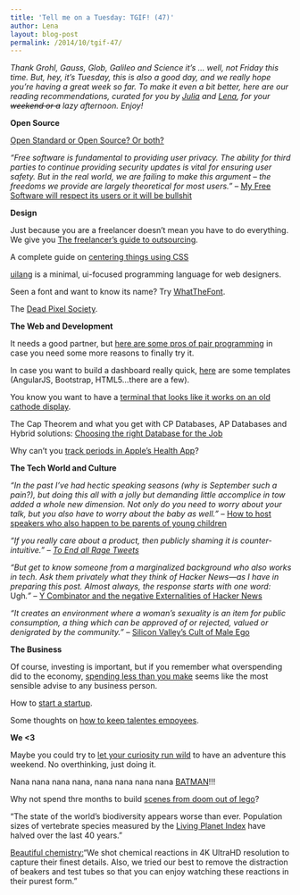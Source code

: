```yaml
---
title: 'Tell me on a Tuesday: TGIF! (47)'
author: Lena
layout: blog-post
permalink: /2014/10/tgif-47/
---
```


<em>Thank Grohl, Gauss, Glob, Galileo and Science it’s … well, not Friday this time. But, hey, it&#8217;s Tuesday, this is also a good day, and we really hope you&#8217;re having a great week so far. To make it even a bit better, here are our reading recommendations, curated for you by <a href="http://twitter.com/juschm">Julia</a> and <a href="http://twitter.com/ffffux">Lena</a>, for your <del>weekend or a</del> lazy afternoon. Enjoy!</em>


**Open Source**

<a href="http://www.youtube.com/watch?v=CNPNpBQuh40">Open Standard or Open Source? Or both?</a>

<em>&#8220;Free software is fundamental to providing user privacy. The ability for third parties to continue providing security updates is vital for ensuring user safety. But in the real world, we are failing to make this argument &#8211; the freedoms we provide are largely theoretical for most users.&#8221; </em>– <a href="http://mjg59.dreamwidth.org/32686.html">My Free Software will respect its users or it will be bullshit</a>


**Design**

Just because you are a freelancer doesn&#8217;t mean you have to do everything. We give you <a href="http://www.webdesignerdepot.com/2014/09/the-freelancers-guide-to-outsourcing/">The freelancer’s guide to outsourcing</a>.

A complete guide on <a href="http://css-tricks.com/centering-css-complete-guide/">centering things using CSS</a>

<a href="uilang.com">uilang</a> is a minimal, ui-focused programming language for web designers.

Seen a font and want to know its name? Try <a href="https://www.myfonts.com/WhatTheFont/?">WhatTheFont</a>.

The <a href="http://thedeadpixelsociety.net/">Dead Pixel Society</a>.


**The Web and Development**

It needs a good partner, but <a href="https://medium.com/web-design-and-development/the-power-of-pair-programming-vulcan-mind-melding-fa4718130bfe"> here are some pros of pair programming</a> in case you need some more reasons to finally try it.

In case you want to build a dashboard really quick, <a href="http://www.bypeople.com/css-dashboard/">here</a> are some templates (AngularJS, Bootstrap, HTML5&#8230;there are a few).

You know you want to have a <a href="https://github.com/Swordfish90/cool-retro-term">terminal that looks like it works on an old cathode display</a>.

The Cap Theorem and what you get with CP Databases, AP Databases and Hybrid solutions: <a href="http://blog.andyet.com/2014/10/01/right-database">Choosing the right Database for the Job</a>

Why can&#8217;t you <a href="http://ntlk.net/2014/09/26/why-cant-you-track-periods-in-apples-health-app/">track periods in Apple&#8217;s Health App</a>?


**The Tech World and Culture**

<em>&#8220;In the past I’ve had hectic speaking seasons (why is September such a pain?), but doing this all with a jolly but demanding little accomplice in tow added a whole new dimension. Not only do you need to worry about your talk, but you also have to worry about the baby as well.&#8221;</em> – <a href="https://medium.com/@bougie/how-to-host-speakers-who-also-happen-to-be-parents-of-young-children-41fa98bd3ae7">How to host speakers who also happen to be parents of young children</a>

<em>&#8220;If you really care about a product, then publicly shaming it is counter-intuitive.&#8221; </em>– <a href="http://www.ableparris.com/words/to-end-all-rage-tweets/"><em>To End all Rage Tweets</em></a>

<em>&#8220;But get to know someone from a marginalized background who also works in tech. Ask them privately what they think of Hacker News—as I have in preparing this post. Almost always, the response starts with one word: </em>Ugh<em>.&#8221;</em> – <a href="http://danilocampos.com/2014/09/y-combinator-and-the-negative-externalities-of-hacker-news/">Y Combinator and the negative Externalities of Hacker News</a>

<em>&#8220;It creates an environment where a woman’s sexuality is an item for public consumption, a thing which can be approved of or rejected, valued or denigrated by the community.&#8221; – </em><a href="http://modelviewculture.com/pieces/silicon-valley-s-cult-of-male-ego">Silicon Valley&#8217;s Cult of Male Ego</a>


**The Business**


Of course, investing is important, but if you remember what overspending did to the economy, <a href="http://austinkleon.com/2013/08/01/keep-your-overhead-low/">spending less than you make</a> seems like the most sensible advise to any business person.

How to <a href="http://startupclass.samaltman.com/courses/lec03/">start a startup</a>.

Some thoughts on <a href="http://java.dzone.com/articles/keeping-talented-employees">how to keep talentes empoyees</a>.


**We <3**

Maybe you could try to <a href="http://bethevibe.co/home/how-to-have-adventures-be-curious"> let your curiosity run wild</a> to have an adventure this weekend. No overthinking, just doing it.

Nana nana nana nana, nana nana nana nana <a href="http://www.youtube.com/watch?v=yFfjUMinFPk">BATMAN</a>!!!

Why not spend thre months to build <a href="http://www.youtube.com/watch?v=gbSa6vLH6xk">scenes from doom out of lego</a>?

&#8220;The state of the world’s biodiversity appears worse than ever. Population sizes of vertebrate species measured by the <a href="http://wwf.panda.org/about_our_earth/all_publications/living_planet_report/living_planet_index2/">Living Planet Index</a> have halved over the last 40 years.&#8221;

<a href="http://beautifulchemistry.net/">Beautiful chemistry:</a>&#8220;We shot chemical reactions in 4K UltraHD resolution to capture their finest details. Also, we tried our best to remove the distraction of beakers and test tubes so that you can enjoy watching these reactions in their purest form.&#8221;

